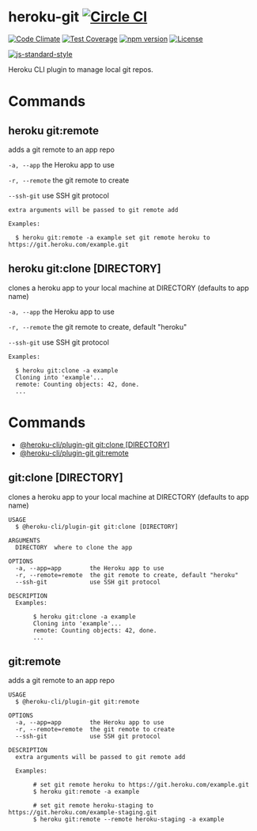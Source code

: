 # heroku-git [![Circle CI](https://circleci.com/gh/heroku/heroku-git/tree/master.svg?style=svg)](https://circleci.com/gh/heroku/heroku-git/tree/master)

[![Code Climate](https://codeclimate.com/github/heroku/heroku-git/badges/gpa.svg)](https://codeclimate.com/github/heroku/heroku-git)
[![Test Coverage](https://codeclimate.com/github/heroku/heroku-git/badges/coverage.svg)](https://codeclimate.com/github/heroku/heroku-git/coverage)
[![npm version](https://badge.fury.io/js/heroku-git.svg)](https://badge.fury.io/js/heroku-git)
[![License](https://img.shields.io/github/license/heroku/heroku-git.svg)](https://github.com/heroku/heroku-git/blob/master/LICENSE)

[![js-standard-style](https://cdn.rawgit.com/feross/standard/master/badge.svg)](https://github.com/feross/standard)

Heroku CLI plugin to manage local git repos.

Commands
========

heroku git:remote
-----------------

adds a git remote to an app repo

`-a, --app` the Heroku app to use

`-r, --remote` the git remote to create

`--ssh-git` use SSH git protocol

```
extra arguments will be passed to git remote add

Examples:

  $ heroku git:remote -a example set git remote heroku to https://git.heroku.com/example.git
```

heroku git:clone [DIRECTORY]
----------------------------

clones a heroku app to your local machine at DIRECTORY (defaults to app name)

`-a, --app` the Heroku app to use

`-r, --remote` the git remote to create, default "heroku"

`--ssh-git` use SSH git protocol

```
Examples:

  $ heroku git:clone -a example
  Cloning into 'example'...
  remote: Counting objects: 42, done.
  ...
```
<!-- commands -->
# Commands

* [@heroku-cli/plugin-git git:clone [DIRECTORY]](#gitclone-directory)
* [@heroku-cli/plugin-git git:remote](#gitremote)
## git:clone [DIRECTORY]

clones a heroku app to your local machine at DIRECTORY (defaults to app name)

```
USAGE
  $ @heroku-cli/plugin-git git:clone [DIRECTORY]

ARGUMENTS
  DIRECTORY  where to clone the app

OPTIONS
  -a, --app=app        the Heroku app to use
  -r, --remote=remote  the git remote to create, default "heroku"
  --ssh-git            use SSH git protocol

DESCRIPTION
  Examples:

       $ heroku git:clone -a example
       Cloning into 'example'...
       remote: Counting objects: 42, done.
       ...
```

## git:remote

adds a git remote to an app repo

```
USAGE
  $ @heroku-cli/plugin-git git:remote

OPTIONS
  -a, --app=app        the Heroku app to use
  -r, --remote=remote  the git remote to create
  --ssh-git            use SSH git protocol

DESCRIPTION
  extra arguments will be passed to git remote add

  Examples:

       # set git remote heroku to https://git.heroku.com/example.git
       $ heroku git:remote -a example

       # set git remote heroku-staging to https://git.heroku.com/example-staging.git
       $ heroku git:remote --remote heroku-staging -a example
```
<!-- commandsstop -->
